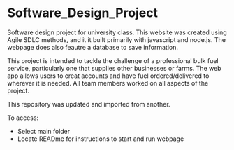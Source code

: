 # Software_Design_Project
Software design project for university class. This website was created using Agile SDLC methods, and it it built primarily with javascript and node.js. 
The webpage does also feautre a database to save information.

This project is intended to tackle the challenge of a professional bulk fuel service, particularly one that supplies other businesses or farms. 
The web app allows users to creat accounts and have fuel ordered/delivered to wherever it is needed. All team members worked on all aspects of the project.


This repository was updated and imported from another.   

To access:
- Select main folder
- Locate READme for instructions to start and run webpage
